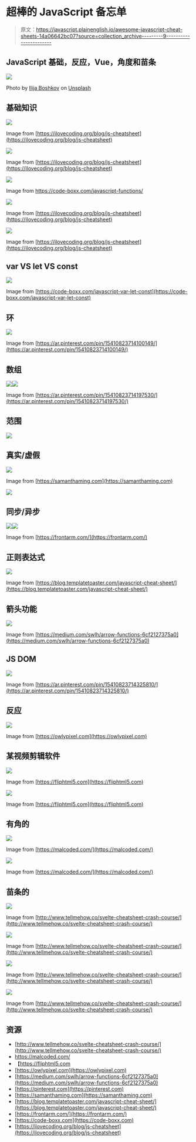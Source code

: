 # 超棒的 JavaScript 备忘单

> 原文：<https://javascript.plainenglish.io/awesome-javascript-cheat-sheets-14a06642bc07?source=collection_archive---------9----------------------->

## JavaScript 基础，反应，Vue，角度和苗条

![](img/d93cf31aee64fa160bdd6852f6f6b5f3.png)

Photo by [Ilija Boshkov](https://unsplash.com/@boshkov?utm_source=unsplash&utm_medium=referral&utm_content=creditCopyText) on [Unsplash](https://unsplash.com/s/photos/code-sheet?utm_source=unsplash&utm_medium=referral&utm_content=creditCopyText)

## 基础知识

![](img/c29acf476e2daa809c9f44f9e9519bb5.png)

Image from [https://ilovecoding.org/blog/js-cheatsheet](https://ilovecoding.org/blog/js-cheatsheet)

![](img/40c15f4404fa0c36eb35498a54377e7d.png)

Image from [https://ilovecoding.org/blog/js-cheatsheet](https://ilovecoding.org/blog/js-cheatsheet)

![](img/4006ac58464912786ef2ed964a033a1b.png)

Image from https://code-boxx.com/javascript-functions/

![](img/c1f34745ee70089f71303efe79b29d6c.png)

Image from [https://ilovecoding.org/blog/js-cheatsheet](https://ilovecoding.org/blog/js-cheatsheet)

![](img/ba67e6069738bdd41a20bed5135c8a69.png)

Image from [https://ilovecoding.org/blog/js-cheatsheet](https://ilovecoding.org/blog/js-cheatsheet)

## var VS let VS const

![](img/dcb387671f62f2825cb92b39c327f53f.png)

Image from [https://code-boxx.com/javascript-var-let-const](https://code-boxx.com/javascript-var-let-const)

## 环

![](img/de5fd8a665d4c60c31e2486335de3b0a.png)

Image from [https://ar.pinterest.com/pin/15410823714100149/](https://ar.pinterest.com/pin/15410823714100149/)

## 数组

![](img/7bae0812b3cd1a0fb0a558fa454d089e.png)![](img/3c42807789323edb8c767450a2b181f2.png)

Image from [https://ar.pinterest.com/pin/15410823714197530/](https://ar.pinterest.com/pin/15410823714197530/)

## 范围

![](img/3fb506fa362598e8740ecf9f9b59042c.png)

## 真实/虚假

![](img/baccd5d140e683231c76a2146f207453.png)

Image from [https://samanthaming.com](https://samanthaming.com)

![](img/e7ac96e3fa21ec1e1f4e48df607169c6.png)

## 同步/异步

![](img/51354b69b296c504368c153578ed7c41.png)![](img/9f2127b4d2678c0821906352e90fb61f.png)

Image from [https://frontarm.com/](https://frontarm.com/)

## 正则表达式

![](img/7ff6ecdc37019284b34234770240ffff.png)

Image from [https://blog.templatetoaster.com/javascript-cheat-sheet/](https://blog.templatetoaster.com/javascript-cheat-sheet/)

## 箭头功能

![](img/2b700e937143f58674e370fd8cda8437.png)

Image from [https://medium.com/swlh/arrow-functions-6cf2127375a0](https://medium.com/swlh/arrow-functions-6cf2127375a0)

## JS DOM

![](img/f97697b0ced0e883b890e790b0084de1.png)

Image from [https://ar.pinterest.com/pin/15410823714325810/](https://ar.pinterest.com/pin/15410823714325810/)

## 反应

![](img/efb1c1eb663d05ea1645eb3662b0fb7a.png)

Image from [https://owlypixel.com](https://owlypixel.com)

## 某视频剪辑软件

![](img/fa9f15f46a8db68746d42f82311bea56.png)

Image from [https://fliphtml5.com](https://fliphtml5.com)

![](img/a14ca312ea68276b2217fa5531695112.png)

Image from [https://fliphtml5.com](https://fliphtml5.com)

## 有角的

![](img/fcde39162fcc01d5ea4407453892ef51.png)

Image from [https://malcoded.com/](https://malcoded.com/)

![](img/9904d2010030865d67cb0661c7332b3a.png)

Image from [https://malcoded.com/](https://malcoded.com/)

## 苗条的

![](img/36cd27ff5ef9c6518fca040a5dc2f5c4.png)

Image from [http://www.tellmehow.co/svelte-cheatsheet-crash-course/](http://www.tellmehow.co/svelte-cheatsheet-crash-course/)

![](img/bc72480d1dcffb0161a1fd6da27bef72.png)

Image from [http://www.tellmehow.co/svelte-cheatsheet-crash-course/](http://www.tellmehow.co/svelte-cheatsheet-crash-course/)

![](img/b1221ab9a40f2bdad9f815944e93235f.png)

Image from [http://www.tellmehow.co/svelte-cheatsheet-crash-course/](http://www.tellmehow.co/svelte-cheatsheet-crash-course/)

![](img/1181bf2ecf056c3f1250340311883dae.png)

Image from [http://www.tellmehow.co/svelte-cheatsheet-crash-course/](http://www.tellmehow.co/svelte-cheatsheet-crash-course/)

## 资源

*   [http://www.tellmehow.co/svelte-cheatsheet-crash-course/](http://www.tellmehow.co/svelte-cheatsheet-crash-course/)
*   https://malcoded.com/
*   【https://fliphtml5.com 
*   [https://owlypixel.com](https://owlypixel.com)
*   [https://medium.com/swlh/arrow-functions-6cf2127375a0](https://medium.com/swlh/arrow-functions-6cf2127375a0)
*   [https://pinterest.com](https://pinterest.com)
*   [https://samanthaming.com](https://samanthaming.com)
*   [https://blog.templatetoaster.com/javascript-cheat-sheet/](https://blog.templatetoaster.com/javascript-cheat-sheet/)
*   [https://frontarm.com/](https://frontarm.com/)
*   [https://code-boxx.com](https://code-boxx.com)
*   [https://ilovecoding.org/blog/js-cheatsheet](https://ilovecoding.org/blog/js-cheatsheet)